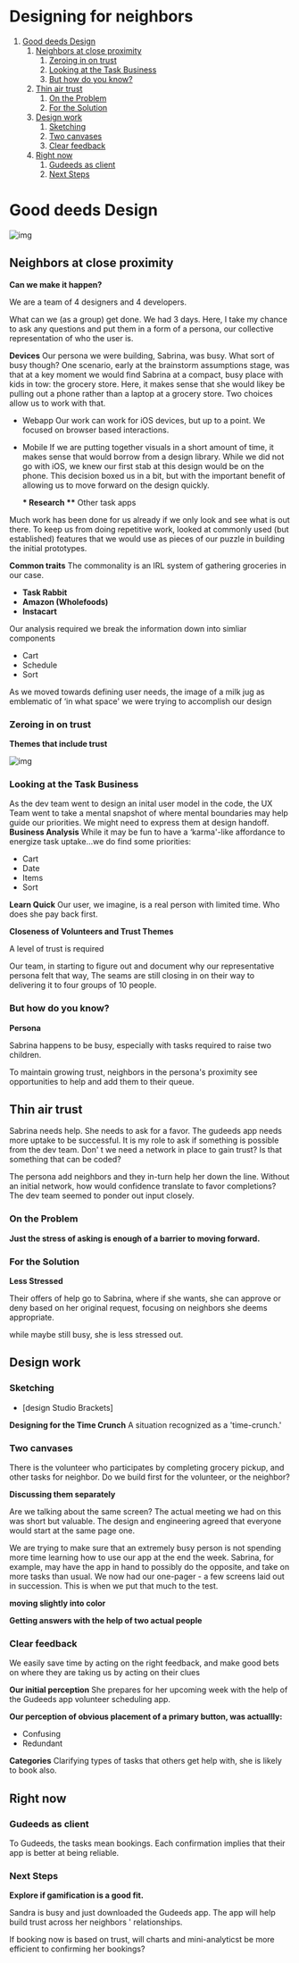 
# Designing for neighbors

1.  [Good deeds Design](#orgc3b104a)
    1.  [Neighbors at close proximity](#org39ab2ef)
        1.  [Zeroing in on trust](#org5457c6f)
        2.  [Looking at the Task Business](#orga0f69b9)
        3.  [But how do you know?](#org89e755b)
    2.  [Thin air trust](#orgf5c4731)
        1.  [On the Problem](#org2c43e08)
        2.  [For the Solution](#org7313090)
    3.  [Design work](#orgddd22f5)
        1.  [Sketching](#orgea29b0b)
        2.  [Two canvases](#orgc93ee22)
        3.  [Clear feedback](#org444c93e)
    4.  [Right now](#org298037a)
        1.  [Gudeeds as client](#orgbe6ec60)
        2.  [Next Steps](#org1f4f491)


<a id="orgc3b104a"></a>

# Good deeds Design



![img](https://cdn.jsdelivr.net/gh/renepacchaux/gudeeds-responsive-mobile-app@assets/figure1n.gif)


<a id="org39ab2ef"></a>

## Neighbors at close proximity

**Can we make it happen?**

We are a team of 4 designers and 4 developers.

What can we (as a group) get done. We had 3 days. Here, I take my chance
to ask any questions and put them in a form of a persona, our collective
representation of who the user is.

**Devices** Our persona we were building, Sabrina, was busy. What sort of
busy though? One scenario, early at the brainstorm assumptions stage,
was that at a key moment we would find Sabrina at a compact, busy place
with kids in tow: the grocery store. Here, it makes sense that she would
likey be pulling out a phone rather than a laptop at a grocery store.
Two choices allow us to work with that.

-   Webapp Our work can work for iOS devices, but up to a point. We
    focused on browser based interactions.

-   Mobile If we are putting together visuals in a short amount of time,
    it makes sense that would borrow from a design library. While we did
    not go with iOS, we knew our first stab at this design would be on the
    phone. This decision boxed us in a bit, but with the important benefit
    of allowing us to move forward on the design quickly.
    
    **\* Research
    \*\*** Other task apps

Much work has been done for us already if we only look and see what is
out there. To keep us from doing repetitive work, looked at commonly
used (but established) features that we would use as pieces of our
puzzle in building the initial prototypes.

**Common traits** The commonality is an IRL system of gathering groceries
in our case.

-   **Task Rabbit**
-   **Amazon (Wholefoods)**
-   **Instacart**

Our analysis required we break the information down into simliar
components

-   Cart
-   Schedule
-   Sort

As we moved towards defining user needs, the image of a milk jug as
emblematic of ‘in what space' we were trying to accomplish our design


<a id="org5457c6f"></a>

### Zeroing in on trust

**Themes that include trust**

![img](https://paper-attachments.dropbox.com/s_939A39C54BE532AA128503EB46A60918FB25F0AE543B578BF78BB58E8F771B97_1626047441287_2021-07-11+18.47.58.gif)


<a id="orga0f69b9"></a>

### Looking at the Task Business

As the dev team went to design an inital user model in the code, the UX
Team went to take a mental snapshot of where mental boundaries may help
guide our priorities. We might need to express them at design handoff.  
**Business Analysis** While it may be fun to have a ‘karma'-like
affordance to energize task uptake&#x2026;we do find some priorities:

-   Cart
-   Date
-   Items
-   Sort

**Learn Quick** Our user, we imagine, is a real person with limited time.
Who does she pay back first.

**Closeness of Volunteers and Trust Themes**

A level of trust is required

Our team, in starting to figure out and document why our representative
persona felt that way, The seams are still closing in on their way to
delivering it to four groups of 10 people.


<a id="org89e755b"></a>

### But how do you know?

**Persona**

Sabrina happens to be busy, especially with tasks required to raise two
children.

To maintain growing trust, neighbors in the persona's proximity see
opportunities to help and add them to their queue.


<a id="orgf5c4731"></a>

## Thin air trust

Sabrina needs help. She needs to ask for a favor. The gudeeds app needs
more uptake to be successful. It is my role to ask if something is
possible from the dev team. Don' t we need a network in place to gain
trust? Is that something that can be coded?

The persona add neighbors and they in-turn help her down the line.
Without an initial network, how would confidence translate to favor
completions? The dev team seemed to ponder out input closely.


<a id="org2c43e08"></a>

### On the Problem

**Just the stress of asking is enough of a barrier to moving forward.**


<a id="org7313090"></a>

### For the Solution

**Less Stressed**

Their offers of help go to Sabrina, where if she wants, she can approve
or deny based on her original request, focusing on neighbors she deems
appropriate.

while maybe still busy, she is less stressed out.


<a id="orgddd22f5"></a>

## Design work


<a id="orgea29b0b"></a>

### Sketching

-   [design Studio Brackets]

**Designing for the Time Crunch** A situation recognized as a
'time-crunch.'


<a id="orgc93ee22"></a>

### Two canvases

There is the volunteer who participates by completing grocery pickup,
and other tasks for neighbor. Do we build first for the volunteer, or
the neighbor?

**Discussing them separately**

Are we talking about the same screen? The actual meeting we had on this
was short but valuable. The design and engineering agreed that everyone
would start at the same page one.

We are trying to make sure that an extremely busy person is not spending
more time learning how to use our app at the end the week. Sabrina, for
example, may have the app in hand to possibly do the opposite, and take
on more tasks than usual. We now had our one-pager - a few screens laid
out in succession. This is when we put that much to the test.

**moving slightly into color**

**Getting answers with the help of two actual people**



### Clear feedback

We easily save time by acting on the right feedback, and make good bets
on where they are taking us by acting on their clues

**Our initial perception** She prepares for her upcoming week with the
help of the Gudeeds app volunteer scheduling app.

**Our perception of obvious placement of a primary button, was
actuallly:**

-   Confusing
-   Redundant

**Categories** Clarifying types of tasks that others get help with, she is
likely to book also.


<a id="org298037a"></a>

## Right now


<a id="orgbe6ec60"></a>

### Gudeeds as client

To Gudeeds, the tasks mean bookings. Each confirmation implies that
their app is better at being reliable.


<a id="org1f4f491"></a>

### Next Steps

**Explore if gamification is a good fit.**

Sandra is busy and just downloaded the Gudeeds app. The app will help
build trust across her neighbors ' relationships.

If booking now is based on trust, will charts and mini-analyticst be
more efficient to confirming her bookings?

